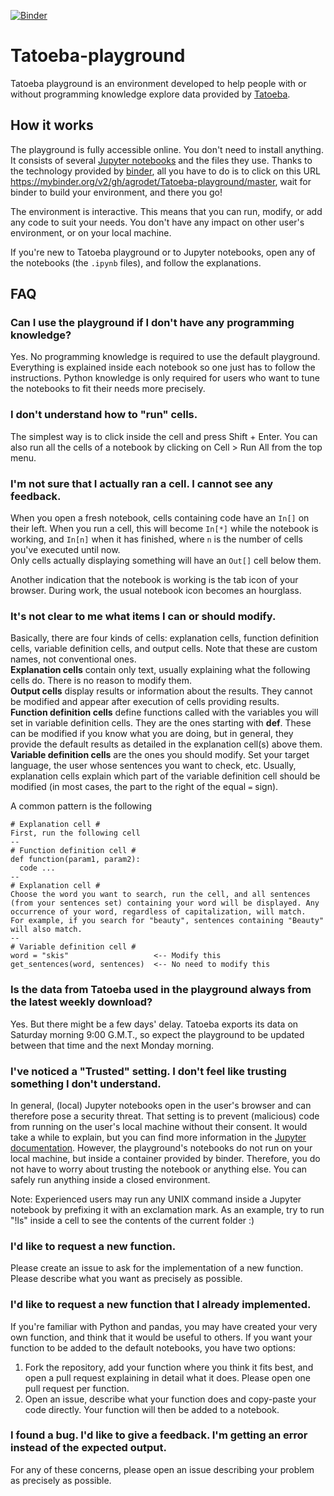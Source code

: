 [![Binder](https://mybinder.org/badge_logo.svg)](https://mybinder.org/v2/gh/https%3A%2F%2Fmybinder.org%2Fv2%2Fgh%2Fagrodet%2FTatoeba-playground%2Fmaster/master)
# Tatoeba-playground

Tatoeba playground is an environment developed to help people with or without programming knowledge explore data provided by [Tatoeba](https://tatoeba.org).

## How it works
The playground is fully accessible online. You don't need to install anything. It consists of several [Jupyter notebooks](https://jupyter.org/) and the files they use. Thanks to the technology provided by [binder](https://mybinder.org), all you have to do is to click on this URL https://mybinder.org/v2/gh/agrodet/Tatoeba-playground/master, wait for binder to build your environment, and there you go!

The environment is interactive. This means that you can run, modify, or add any code to suit your needs. You don't have any impact on other user's environment, or on your local machine.

If you're new to Tatoeba playground or to Jupyter notebooks, open any of the notebooks (the `.ipynb` files), and follow the explanations.

## FAQ
### Can I use the playground if I don't have any programming knowledge?
Yes. No programming knowledge is required to use the default playground. Everything is explained inside each notebook so one just has to follow the instructions. Python knowledge is only required for users who want to tune the notebooks to fit their needs more precisely.

### I don't understand how to "run" cells.
The simplest way is to click inside the cell and press Shift + Enter. You can also run all the cells of a notebook by clicking on Cell > Run All from the top menu.

### I'm not sure that I actually ran a cell. I cannot see any feedback.
When you open a fresh notebook, cells containing code have an `In[]` on their left. When you run a cell, this will become `In[*]` while the notebook is working, and `In[n]` when it has finished, where `n` is the number of cells you've executed until now.  
Only cells actually displaying something will have an `Out[]` cell below them.

Another indication that the notebook is working is the tab icon of your browser. During work, the usual notebook icon becomes an hourglass.

### It's not clear to me what items I can or should modify.
Basically, there are four kinds of cells: explanation cells, function definition cells, variable definition cells, and output cells. Note that these are custom names, not conventional ones.  
**Explanation cells** contain only text, usually explaining what the following cells do. There is no reason to modify them.  
**Output cells** display results or information about the results. They cannot be modified and appear after execution of cells providing results.  
**Function definition cells** define functions called with the variables you will set in variable definition cells. They are the ones starting with **def**. These can be modified if you know what you are doing, but in general, they provide the default results as detailed in the explanation cell(s) above them.  
**Variable definition cells** are the ones you should modify. Set your target language, the user whose sentences you want to check, etc. Usually, explanation cells explain which part of the variable definition cell should be modified (in most cases, the part to the right of the equal `=` sign).

A common pattern is the following
```
# Explanation cell #
First, run the following cell 
--
# Function definition cell #
def function(param1, param2):
  code ...
--
# Explanation cell #
Choose the word you want to search, run the cell, and all sentences (from your sentences set) containing your word will be displayed. Any occurrence of your word, regardless of capitalization, will match.
For example, if you search for "beauty", sentences containing "Beauty" will also match.
--
# Variable definition cell #
word = "skis"                   <-- Modify this
get_sentences(word, sentences)  <-- No need to modify this
```

### Is the data from Tatoeba used in the playground always from the latest weekly download?
Yes. But there might be a few days' delay. Tatoeba exports its data on Saturday morning 9:00 G.M.T., so expect the playground to be updated between that time and the next Monday morning.

### I've noticed a "Trusted" setting. I don't feel like trusting something I don't understand.
In general, (local) Jupyter notebooks open in the user's browser and can therefore pose a security threat. That setting is to prevent (malicious) code from running on the user's local machine without their consent. It would take a while to explain, but you can find more information in the [Jupyter documentation](https://jupyter-notebook.readthedocs.io/en/latest/security.html). However, the playground's notebooks do not run on your local machine, but inside a container provided by binder. Therefore, you do not have to worry about trusting the notebook or anything else. You can safely run anything inside a closed environment.  

Note: Experienced users may run any UNIX command inside a Jupyter notebook by prefixing it with an exclamation mark. As an example, try to run "!ls" inside a cell to see the contents of the current folder :)

### I'd like to request a new function.
Please create an issue to ask for the implementation of a new function. Please describe what you want as precisely as possible.

### I'd like to request a new function that I already implemented.
If you're familiar with Python and pandas, you may have created your very own function, and think that it would be useful to others. If you want your function to be added to the default notebooks, you have two options: 
1. Fork the repository, add your function where you think it fits best, and open a pull request explaining in detail what it does. Please open one pull request per function.
2. Open an issue, describe what your function does and copy-paste your code directly. Your function will then be added to a notebook.

### I found a bug. I'd like to give a feedback. I'm getting an error instead of the expected output.
For any of these concerns, please open an issue describing your problem as precisely as possible.
